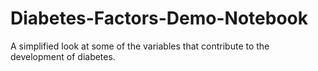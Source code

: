 # Diabetes-Factors-Demo-Notebook
A simplified look at some of the variables that contribute to the development of diabetes.

